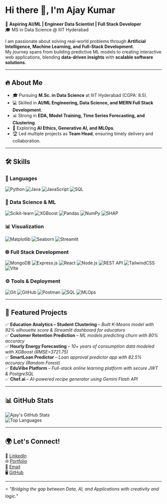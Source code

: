 # Hi there 👋, I'm Ajay Kumar  

🚀 **Aspiring AI/ML | Engineer Data Scientist | Full Stack Developer**  
🎓 MS in Data Science @ IIIT Hyderabad  

I am passionate about solving real-world problems through **Artificial Intelligence, Machine Learning, and Full-Stack Development**.  
My journey spans from building predictive ML models to creating interactive web applications, blending **data-driven insights** with **scalable software solutions**.  

---

## 🔥 About Me  
- 🎓 Pursuing **M.Sc. in Data Science** at IIIT Hyderabad (CGPA: 8.5).  
- 💻 Skilled in **AI/ML Engineering, Data Science, and MERN Full Stack Development**.  
- 📊 Strong in **EDA, Model Training, Time Series Forecasting, and Clustering**.  
- 🤖 Exploring **AI Ethics, Generative AI, and MLOps**.  
- 🏆 Led multiple projects as **Team Head**, ensuring timely delivery and collaboration.  

---
## 🛠️ Skills  

### 🚀 Languages  
![Python](https://img.shields.io/badge/Python-3776AB?style=for-the-badge&logo=python&logoColor=white) ![Java](https://img.shields.io/badge/Java-007396?style=for-the-badge&logo=java&logoColor=white) ![JavaScript](https://img.shields.io/badge/JavaScript-F7DF1E?style=for-the-badge&logo=javascript&logoColor=black) ![SQL](https://img.shields.io/badge/SQL-4479A1?style=for-the-badge&logo=postgresql&logoColor=white)  

### 🤖 Data Science & ML  
![Scikit-learn](https://img.shields.io/badge/Scikit--learn-F7931E?style=for-the-badge&logo=scikitlearn&logoColor=white) ![XGBoost](https://img.shields.io/badge/XGBoost-FF6600?style=for-the-badge&logo=xgboost&logoColor=white) ![Pandas](https://img.shields.io/badge/Pandas-150458?style=for-the-badge&logo=pandas&logoColor=white) ![NumPy](https://img.shields.io/badge/Numpy-013243?style=for-the-badge&logo=numpy&logoColor=white) ![SHAP](https://img.shields.io/badge/SHAP-0088CC?style=for-the-badge&logo=python&logoColor=white)  

### 📊 Visualization  
![Matplotlib](https://img.shields.io/badge/Matplotlib-11557c?style=for-the-badge&logo=plotly&logoColor=white) ![Seaborn](https://img.shields.io/badge/Seaborn-4C72B0?style=for-the-badge&logo=python&logoColor=white) ![Streamlit](https://img.shields.io/badge/Streamlit-FF4B4B?style=for-the-badge&logo=streamlit&logoColor=white)  

### 🌐 Full Stack Development  
![MongoDB](https://img.shields.io/badge/MongoDB-47A248?style=for-the-badge&logo=mongodb&logoColor=white) ![Express.js](https://img.shields.io/badge/Express.js-000000?style=for-the-badge&logo=express&logoColor=white) ![React](https://img.shields.io/badge/React-61DAFB?style=for-the-badge&logo=react&logoColor=black) ![Node.js](https://img.shields.io/badge/Node.js-339933?style=for-the-badge&logo=node.js&logoColor=white) ![REST API](https://img.shields.io/badge/REST%20API-FF6F00?style=for-the-badge&logo=fastapi&logoColor=white) ![TailwindCSS](https://img.shields.io/badge/TailwindCSS-38B2AC?style=for-the-badge&logo=tailwind-css&logoColor=white) ![Vite](https://img.shields.io/badge/Vite-646CFF?style=for-the-badge&logo=vite&logoColor=white)  

### ⚙️ Tools & Deployment  
![Git](https://img.shields.io/badge/Git-F05032?style=for-the-badge&logo=git&logoColor=white) ![GitHub](https://img.shields.io/badge/GitHub-181717?style=for-the-badge&logo=github&logoColor=white) ![Postman](https://img.shields.io/badge/Postman-FF6C37?style=for-the-badge&logo=postman&logoColor=white) ![SQL](https://img.shields.io/badge/SQL-003B57?style=for-the-badge&logo=mysql&logoColor=white) ![MLOps](https://img.shields.io/badge/MLOps-009688?style=for-the-badge&logo=mlflow&logoColor=white)  

---

## 📌 Featured Projects  

✅ **Education Analytics – Student Clustering** – *Built K-Means model with 92% silhouette score & Streamlit dashboard for educators*  
✅ **Customer Retention Prediction** – *ML models predicting churn with 80% accuracy*  
✅ **Hourly Energy Forecasting** – *10+ years of consumption data modeled with XGBoost (RMSE=3721.75)*  
✅ **SmartLoan Predictor** – *Loan approval predictor app with 82.5% accuracy (Random Forest)*  
✅ **EduVibe Platform** – *Full-stack online learning platform with secure JWT & PostgreSQL*  
✅ **Chef.ai** – *AI-powered recipe generator using Gemini Flash API*  

---

## 📊 GitHub Stats  

![Ajay's GitHub Stats](https://github-readme-stats.vercel.app/api?username=ajju1501&show_icons=true&theme=radical)  
![Top Languages](https://github-readme-stats.vercel.app/api/top-langs/?username=ajju1501&layout=compact&theme=radical)  

---

## 🌍 Let's Connect!  

💼 [LinkedIn](https://www.linkedin.com/in/pagidipally-ajaykumar-6208881a3/)  
🌐 [Portfolio](https://ajju1501.github.io/My-Portfolio/)  
📧 [Email](mailto:ajaykumarp7711@gmail.com)  
🖥️ [GitHub](https://github.com/ajju1501)  

---

⭐️ *"Bridging the gap between Data, AI, and Applications with creativity and logic."*  
